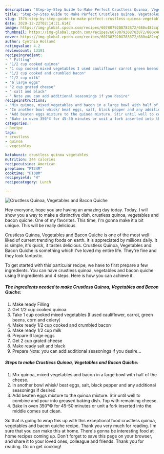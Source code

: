 ```yaml
---
description: "Step-by-Step Guide to Make Perfect Crustless Quinoa, Vegetables and Bacon Quiche"
title: "Step-by-Step Guide to Make Perfect Crustless Quinoa, Vegetables and Bacon Quiche"
slug: 1576-step-by-step-guide-to-make-perfect-crustless-quinoa-vegetables-and-bacon-quiche
date: 2020-12-22T02:14:21.614Z
image: https://img-global.cpcdn.com/recipes/6078079208783872/680x482cq70/crustless-quinoa-vegetables-and-bacon-quiche-recipe-main-photo.jpg
thumbnail: https://img-global.cpcdn.com/recipes/6078079208783872/680x482cq70/crustless-quinoa-vegetables-and-bacon-quiche-recipe-main-photo.jpg
cover: https://img-global.cpcdn.com/recipes/6078079208783872/680x482cq70/crustless-quinoa-vegetables-and-bacon-quiche-recipe-main-photo.jpg
author: Cynthia Holland
ratingvalue: 4.2
reviewcount: 13191
recipeingredient:
- " Filling"
- "1/2 cup cooked quinoa"
- "1 cup cooked mixed vegetables I used cauliflower carrot green beens corn and celery"
- "1/2 cup cooked and crumbled bacon"
- "1/2 cup milk"
- "6 large eggs"
- "2 cup grated cheese"
- " salt and black"
- " Note you can add additional seasonings if you desire"
recipeinstructions:
- "Mix quinoa, mixed vegetables and bacon in a large bowl with half of the cheese."
- "In another bowl whisk/ beat eggs, salt, black pepper and any additional seasonings if desired"
- "Add beaten eggs mixture to the quinoa mixture. Stir until well to combine and pour into greased baking dish. Top with remaining cheese."
- "Bake in oven 350°© for 45-50 minutes or unit a fork inserted into the middle comes out clean."
categories:
- Recipe
tags:
- crustless
- quinoa
- vegetables

katakunci: crustless quinoa vegetables 
nutrition: 244 calories
recipecuisine: American
preptime: "PT34M"
cooktime: "PT38M"
recipeyield: "4"
recipecategory: Lunch

---
```



![Crustless Quinoa, Vegetables and Bacon Quiche](https://img-global.cpcdn.com/recipes/6078079208783872/680x482cq70/crustless-quinoa-vegetables-and-bacon-quiche-recipe-main-photo.jpg)

Hey everyone, hope you are having an amazing day today. Today, I will show you a way to make a distinctive dish, crustless quinoa, vegetables and bacon quiche. One of my favorites. This time, I'm gonna make it a bit unique. This will be really delicious.

Crustless Quinoa, Vegetables and Bacon Quiche is one of the most well liked of current trending foods on earth. It is appreciated by millions daily. It is simple, it's quick, it tastes delicious. Crustless Quinoa, Vegetables and Bacon Quiche is something which I've loved my entire life. They're fine and they look fantastic.




To get started with this particular recipe, we have to first prepare a few ingredients. You can have crustless quinoa, vegetables and bacon quiche using 9 ingredients and 4 steps. Here is how you can achieve it.

<!--inarticleads1-->

##### The ingredients needed to make Crustless Quinoa, Vegetables and Bacon Quiche:

1. Make ready  Filling
1. Get 1/2 cup cooked quinoa
1. Take 1 cup cooked mixed vegetables (I used cauliflower, carrot, green beens, corn and celery)
1. Make ready 1/2 cup cooked and crumbled bacon
1. Make ready 1/2 cup milk
1. Prepare 6 large eggs
1. Get 2 cup grated cheese
1. Make ready  salt and black
1. Prepare  Note: you can add additional seasonings if you desire...




<!--inarticleads2-->

##### Steps to make Crustless Quinoa, Vegetables and Bacon Quiche:

1. Mix quinoa, mixed vegetables and bacon in a large bowl with half of the cheese.
1. In another bowl whisk/ beat eggs, salt, black pepper and any additional seasonings if desired
1. Add beaten eggs mixture to the quinoa mixture. Stir until well to combine and pour into greased baking dish. Top with remaining cheese.
1. Bake in oven 350°© for 45-50 minutes or unit a fork inserted into the middle comes out clean.




So that is going to wrap this up with this exceptional food crustless quinoa, vegetables and bacon quiche recipe. Thank you very much for reading. I'm sure that you can make this at home. There's gonna be interesting food at home recipes coming up. Don't forget to save this page on your browser, and share it to your loved ones, colleague and friends. Thank you for reading. Go on get cooking!
